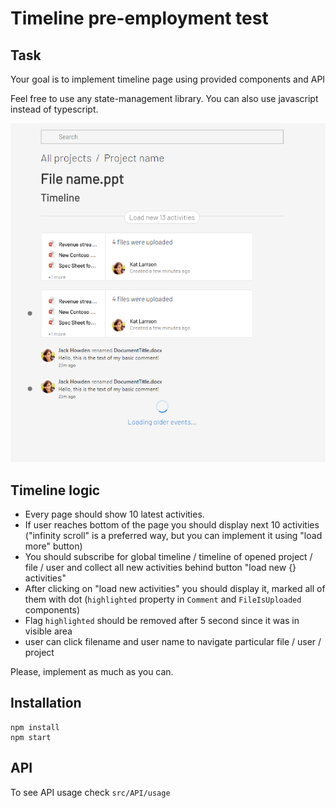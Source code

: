 # Timeline pre-employment test

## Task

Your goal is to implement timeline page using provided components and API

Feel free to use any state-management library.
You can also use javascript instead of typescript.

![Prototype sketch](screenshot.png)

## Timeline logic

- Every page should show 10 latest activities.
- If user reaches bottom of the page you should display next 10 activities ("infinity scroll" is a preferred way, but you can implement it using "load more" button)
- You should subscribe for global timeline / timeline of opened project / file / user and collect all new activities behind button "load new {} activities"
- After clicking on "load new activities" you should display it, marked all of them with dot (`highlighted` property in `Comment` and `FileIsUploaded` components)
- Flag `highlighted` should be removed after 5 second since it was in visible area
- user can click filename and user name to navigate particular file / user / project

Please, implement as much as you can.

## Installation

```
npm install
npm start
```

## API

To see API usage check `src/API/usage`